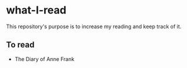 # what-I-read
This repository's purpose is to increase my reading and keep track of it.

## To read

- The Diary of Anne Frank
